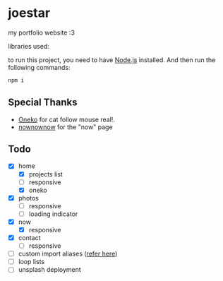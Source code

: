 # joestar

my portfolio website :3

libraries used:

to run this project, you need to have [Node.js](https://nodejs.org/) installed. And then run the following commands:

```bash
npm i
```

## Special Thanks

- [Oneko](https://github.com/adryd325/oneko.js/) for cat follow mouse real!.
- [nownownow](https://nownownow.com/about) for the "now" page

## Todo

- [x] home
  - [x] projects list
  - [ ] responsive
  - [x] oneko
- [x] photos
  - [ ] responsive
  - [ ] loading indicator
- [x] now
  - [x] responsive
- [x] contact
  - [ ] responsive
- [ ] custom import aliases ([refer here](https://github.com/mtcbpdcdubai/mtcbpdcdubai.github.io?tab=readme-ov-file#custom-import-alias))
- [ ] loop lists
- [ ] unsplash deployment

